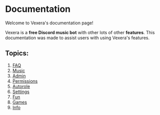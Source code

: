 # Documentation
Welcome to Vexera's documentation page!

Vexera is a **free Discord music bot** with other lots of other **features**. This documentation was made to assist users with using Vexera's features.

## Topics:

1. [FAQ](/docs/faq)
2. [Music](/docs/music)
3. [Admin](/docs/admin)
4. [Permissions](/docs/permissions)
5. [Autorole](/docs/autorole)
6. [Settings](/docs/settings)
7. [Fun](/docs/fun)
8. [Games](/docs/games)
9. [Info](/docs/info)